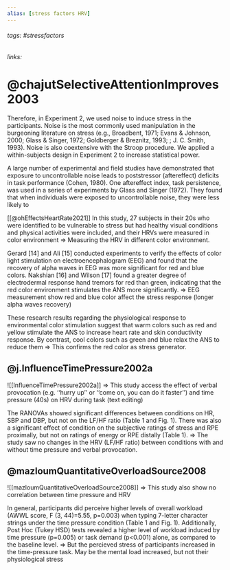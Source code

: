 ```yaml
---
alias: [stress factors HRV]
---
```

###### tags: #stressfactors  
###### links: 

# @chajutSelectiveAttentionImproves2003
Therefore, in Experiment 2, we used noise to induce stress in the participants. Noise is the most commonly used manipulation in the burgeoning literature on stress (e.g., Broadbent, 1971; Evans & Johnson, 2000; Glass & Singer, 1972; Goldberger & Breznitz, 1993; ; J. C. Smith, 1993). Noise is also coextensive with the Stroop procedure. We applied a within-subjects design in Experiment 2 to increase statistical power.

A large number of experimental and field studies have demonstrated that exposure to uncontrollable noise leads to poststressor (aftereffect) deficits in task performance (Cohen, 1980). One aftereffect index, task persistence, was used in a series of experiments by Glass and Singer (1972). They found that when individuals were exposed to uncontrollable noise, they were less likely to

[[@ohEffectsHeartRate2021]]
 In this study, 27 subjects in their 20s who were identified to be vulnerable to stress but had healthy visual conditions and physical activities were included, and their HRVs were measured in color environment
=> Measuring the HRV in different color environment.

Gerard [14] and Ali [15] conducted experiments to verify the effects of color light stimulation on electroencephalogram (EEG) and found that the recovery of alpha waves in EEG was more significant for red and blue colors. Nakshian [16] and Wilson [17] found a greater degree of electrodermal response hand tremors for red than green, indicating that the red color environment stimulates the ANS more significantly.
=> EEG  measurement show red and blue color affect the stress response (longer alpha waves recovery)

These research results regarding the physiological response to environmental color stimulation suggest that warm colors such as red and yellow stimulate the ANS to increase heart rate and skin conductivity response. By contrast, cool colors such as green and blue relax the ANS to reduce them
=> This confirms the red color as stress generator.


## @j.InfluenceTimePressure2002a
![[InfluenceTimePressure2002a]]
=> This study access the effect of verbal provocation (e.g. ‘‘hurry up’’ or ‘‘come on, you can do it faster’’) and time pressure  (40s) on HRV during task (text editing)

The RANOVAs showed significant differences between conditions on HR, SBP and DBP, but not on the LF/HF ratio (Table 1 and Fig. 1). There was also a significant effect of condition on the subjective ratings of stress and RPE proximally, but not on ratings of energy or RPE distally (Table 1).
=> The study saw no changes in the HRV (LF/HF ratio) between conditions with and without time pressure and verbal provocation. 


## @mazloumQuantitativeOverloadSource2008
![[mazloumQuantitativeOverloadSource2008]]
=> This study also show no correlation between time pressure and HRV

In general, participants did perceive higher levels of overall workload (AWWL score, F (3, 44)=5.55, p=0.003) when typing 7-letter character strings under the time pressure condition (Table 1 and Fig. 1). Additionally, Post Hoc (Tukey HSD) tests revealed a higher level of workload induced by time pressure (p=0.005) or task demand (p<0.001) alone, as compared to the baseline level.
=> But the percieved stress of participants increased in the time-pressure task. May be the mental load increased, but not their physiological stress

